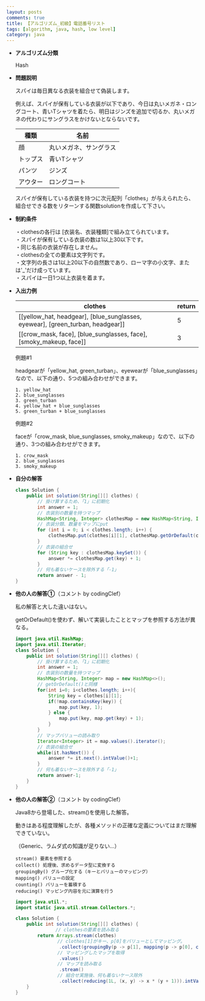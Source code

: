 ```yaml
---
layout: posts
comments: true
title: 【アルゴリズム_初級】電話番号リスト
tags: [algorithm, java, hash, low level]
category: java
---
```


* **アルゴリズム分類**

  Hash

* **問題説明**

  スパイは毎日異なる衣装を組合せて偽装します。

  例えば、スパイが保有している衣装が以下であり、今日は丸いメガネ・ロングコート、青いTシャツを着たら、明日はジンズを追加で切るか、丸いメガネの代わりにサングラスをかけないとならないです。

  | 種類     | 名前                   |
  | -------- | ---------------------- |
  | 顔       | 丸いメガネ、サングラス |
  | トップス | 青いTシャツ            |
  | パンツ   | ジンズ                 |
  | アウター | ロングコート           |

  スパイが保有している衣装を持つに次元配列「clothes」が与えられたら、組合せできる数をリターンする関数solutionを作成して下さい。

* **制約条件**

  ・clothesの各行は [衣装名、衣装種類]で組み立てられています。  
  ・スパイが保有している衣装の数は1以上30以下です。  
  ・同じ名前の衣装が存在しません。  
  ・clothesの全ての要素は文字列です。  
  ・文字列の長さは1以上20以下の自然数であり、ローマ字の小文字、または'_'だけ成っています。  
  ・スパイは一日1つ以上衣装を着ます。

* **入出力例**

  | clothes                                                      | return |
  | ------------------------------------------------------------ | ------ |
  | [[yellow_hat, headgear], [blue_sunglasses, eyewear], [green_turban, headgear]] | 5      |
  | [[crow_mask, face], [blue_sunglasses, face], [smoky_makeup, face]] | 3      |

  例題#1

  headgearが「yellow_hat, green_turban」、eyewearが「blue_sunglasses」なので、以下の通り、5つの組み合わせができます。

  ```
  1. yellow_hat
  2. blue_sunglasses
  3. green_turban
  4. yellow_hat + blue_sunglasses
  5. green_turban + blue_sunglasses
  ```

  例題#2

  faceが「crow_mask, blue_sunglasses, smoky_makeup」なので、以下の通り、3つの組み合わせができます。

  ```
  1. crow_mask
  2. blue_sunglasses
  3. smoky_makeup
  ```

* **自分の解答**

  ```java
  class Solution {
      public int solution(String[][] clothes) {
          // 掛け算するため、「1」に初期化
          int answer = 1;
          // 衣装別の数量を持つマップ
          HashMap<String, Integer> clothesMap = new HashMap<String, Integer>();
          // 衣装分類、数量をマップにput
          for (int i = 0; i < clothes.length; i++) {
              clothesMap.put(clothes[i][1], clothesMap.getOrDefault(clothes[i][1], 0) + 1);
          }
          // 衣装の組合せ
          for (String key : clothesMap.keySet()) {
              answer *= clothesMap.get(key) + 1;
          }
          // 何も着ないケースを除外する「-1」
          return answer - 1;
  }
  ```
  
* **他の人の解答①**（コメント by codingClef）

  私の解答と大した違いはない。
  
  getOrDefault()を使わず、解いて実装したこととマップを参照する方法が異なる。

  ```java
  import java.util.HashMap;
  import java.util.Iterator;
  class Solution {
      public int solution(String[][] clothes) {
          // 掛け算するため、「1」に初期化
          int answer = 1;
          // 衣装別の数量を持つマップ
          HashMap<String, Integer> map = new HashMap<>();
          // getOrDefault()と同様
          for(int i=0; i<clothes.length; i++){
              String key = clothes[i][1];
              if(!map.containsKey(key)) {
                  map.put(key, 1);
              } else {
                  map.put(key, map.get(key) + 1);
              }
          }
          // マップバリューの読み取り
          Iterator<Integer> it = map.values().iterator();
          // 衣装の組合せ
          while(it.hasNext()) {
              answer *= it.next().intValue()+1;
          }
          // 何も着ないケースを除外する「-1」
          return answer-1;
      }
  }
  ```
  
* **他の人の解答②**（コメント by codingClef）

  Java8から登場した、stream()を使用した解答。

  動きはある程度理解したが、各種メソッドの正確な定義についてはまだ理解できていない。

  （Generic、ラムダ式の知識が足りない…）

  ```
  stream() 要素を参照する
  collect() 処理後、求めるデータ型に変換する
  groupingBy() グループ化する（キーとバリューのマッピング）
  mapping() バリューの設定
  counting() バリューを蓄積する
  reducing() マッピング内容を元に演算を行う
  ```

  ```java
  import java.util.*;
  import static java.util.stream.Collectors.*;
  
  class Solution {
      public int solution(String[][] clothes) {
          　　　　// clothesの要素を読み取る
          return Arrays.stream(clothes)
              　　// clothes[1]がキー、p[0]をバリューとしてマッピング。
                  .collect(groupingBy(p -> p[1], mapping(p -> p[0], counting())))
             　　 // マッピングしたマップを取得
                  .values()
              　　// マップを読み取る
                  .stream()
           　　   // 組合せ実施後、何も着ないケース除外
                  .collect(reducing(1L, (x, y) -> x * (y + 1))).intValue() - 1;
      }
  }
  ```
